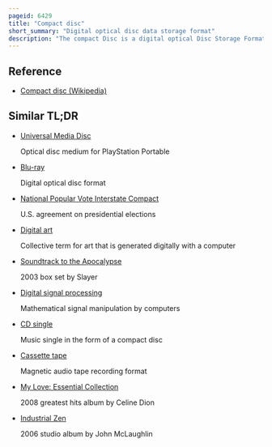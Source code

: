 ```yaml
---
pageid: 6429
title: "Compact disc"
short_summary: "Digital optical disc data storage format"
description: "The compact Disc is a digital optical Disc Storage Format developed with Philips and Sony to Store and play digital Audio Recordings. In august 1982 the first compact Disc was produced. It was then released in October 1982 in Japan and branded as Digital Audio Compact Disc."
---
```


## Reference

- [Compact disc (Wikipedia)](https://en.wikipedia.org/?curid=6429)

## Similar TL;DR

- [Universal Media Disc](/tldr/en/universal-media-disc)

  Optical disc medium for PlayStation Portable

- [Blu-ray](/tldr/en/blu-ray)

  Digital optical disc format

- [National Popular Vote Interstate Compact](/tldr/en/national-popular-vote-interstate-compact)

  U.S. agreement on presidential elections

- [Digital art](/tldr/en/digital-art)

  Collective term for art that is generated digitally with a computer

- [Soundtrack to the Apocalypse](/tldr/en/soundtrack-to-the-apocalypse)

  2003 box set by Slayer

- [Digital signal processing](/tldr/en/digital-signal-processing)

  Mathematical signal manipulation by computers

- [CD single](/tldr/en/cd-single)

  Music single in the form of a compact disc

- [Cassette tape](/tldr/en/cassette-tape)

  Magnetic audio tape recording format

- [My Love: Essential Collection](/tldr/en/my-love-essential-collection)

  2008 greatest hits album by Celine Dion

- [Industrial Zen](/tldr/en/industrial-zen)

  2006 studio album by John McLaughlin
